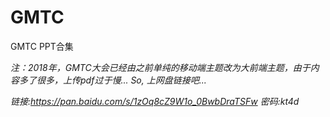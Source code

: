# GMTC
GMTC PPT合集

*注：2018年，GMTC大会已经由之前单纯的移动端主题改为大前端主题，由于内容多了很多，上传pdf过于慢... So, 上网盘链接吧...*

*链接:https://pan.baidu.com/s/1zOq8cZ9W1o_0BwbDraTSFw  密码:kt4d*

